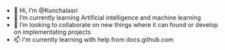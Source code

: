 - 👋 Hi, I’m @Kunchalasri
- 🌱 I’m currently learning Artificial intelligence and machine learning
- 💞️ I’m looking to collaborate on new things where it can found or develop on implementating projects
- 📫 I'm currently learning with help from docs.github.com


<!---
Kunchalasri/Kunchalasri is a ✨ special ✨ repository because its `README.md` (this file) appears on your GitHub profile.
You can click the Preview link to take a look at your changes.
--->
